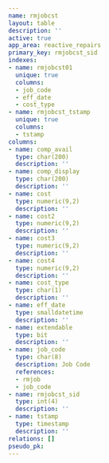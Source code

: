 ```yaml
---
name: rmjobcst
layout: table
description: ''
active: true
app_area: reactive_repairs
primary_key: rmjobcst_sid
indexes:
- name: rmjobcst01
  unique: true
  columns:
  - job_code
  - eff_date
  - cost_type
- name: rmjobcst_tstamp
  unique: true
  columns:
  - tstamp
columns:
- name: comp_avail
  type: char(200)
  description: ''
- name: comp_display
  type: char(200)
  description: ''
- name: cost
  type: numeric(9,2)
  description: ''
- name: cost2
  type: numeric(9,2)
  description: ''
- name: cost3
  type: numeric(9,2)
  description: ''
- name: cost4
  type: numeric(9,2)
  description: ''
- name: cost_type
  type: char(1)
  description: ''
- name: eff_date
  type: smalldatetime
  description: ''
- name: extendable
  type: bit
  description: ''
- name: job_code
  type: char(8)
  description: Job Code
  references:
  - rmjob
  - job_code
- name: rmjobcst_sid
  type: int(4)
  description: ''
- name: tstamp
  type: timestamp
  description: ''
relations: []
pseudo_pk: 
---
```


